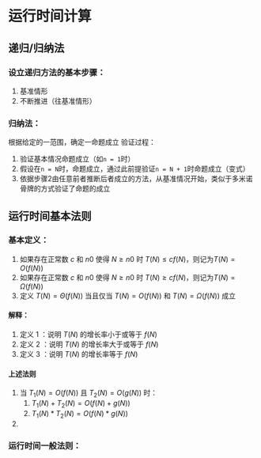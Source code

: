 # 运行时间计算

## 递归/归纳法
### 设立递归方法的基本步骤：
1. 基准情形
2. 不断推进（往基准情形）

### 归纳法：
根据给定的一范围，确定一命题成立
验证过程：
1. 验证基本情况命题成立（如`n = 1`时）
2. 假设在`n = N`时，命题成立，通过此前提验证`n = N + 1`时命题成立（变式）
3. 依据步骤2由任意前者推断后者成立的方法，从基准情况开始，类似于多米诺骨牌的方式验证了命题的成立

## 运行时间基本法则

### 基本定义：
1. 如果存在正常数 $c$ 和 $n0$ 使得 $N\geqslant n0$ 时 $T(N)\leqslant cf(N)$，则记为$T(N)=O(f(N))$
2. 如果存在正常数 $c$ 和 $n0$ 使得 $N\geqslant n0$ 时 $T(N)\geqslant cf(N)$，则记为$T(N)= \Omega (f(N))$
3. 定义 $T(N)=\Theta(f(N))$ 当且仅当 $T(N)=O(f(N))$ 和 $T(N)= \Omega (f(N))$ 成立

#### 解释：
1. 定义 1 ：说明 $T(N)$ 的增长率小于或等于 $f(N)$
2. 定义 2 ：说明 $T(N)$ 的增长率大于或等于 $f(N)$
3. 定义 3 ：说明 $T(N)$ 的增长率等于 $f(N)$

#### 上述法则
1. 当 $T_1(N)=O(f(N))$ 且 $T_2(N)=O(g(N))$ 时：
	1. $T_1(N)+T_2(N)=O(f(N)+g(N))$
	2. $T_1(N)*T_2(N)=O(f(N)*g(N))$
2. 



### 运行时间一般法则：





